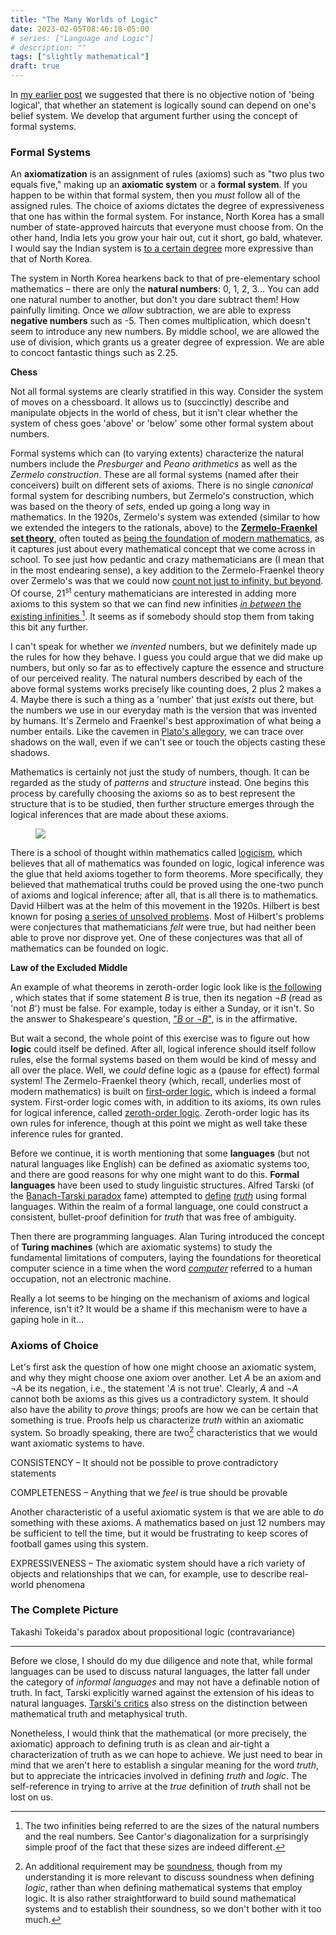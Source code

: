 ```yaml
---
title: "The Many Worlds of Logic"
date: 2023-02-05T08:46:18-05:00
# series: ["Language and Logic"]
# description: ""
tags: ["slightly mathematical"]
draft: true
---
```

In [my earlier post](/posts/language_and_logic1) we suggested that there is no objective notion of 'being logical', that whether an statement is logically sound can depend on one's belief system.
We develop that argument further using the concept of formal systems. 
<!-- Towards the end, we will see why it may be inevitable that natural languages are logically inconsistent. -->

### Formal Systems

An **axiomatization** is an assignment of rules (axioms) such as "<span>two plus two equals five</span>," making up an **axiomatic system** or a **formal system**. If you happen to be within that formal system, then you *must* follow all of the assigned rules.
The choice of axioms dictates the degree of expressiveness that one has within the formal system. For instance, North Korea has a small number of state-approved haircuts that everyone must choose from. On the other hand, India lets you grow your hair out, cut it short, go bald, whatever. I would say the Indian system is [to a certain degree](https://en.wikipedia.org/wiki/Unlawful_Activities_(Prevention)_Act#Notable_arrests_made_under_the_Act) <span class=accented>more expressive</span> than that of North Korea. 

The system in North Korea hearkens back to that of pre-elementary school mathematics &#8211; there are only the **natural numbers**: $0$, $1$, $2$, $3\dots$ You can add one natural number to another, but don't you dare subtract them! How painfully limiting. Once we *allow* subtraction, we are able to express **negative numbers** such as -$5$. Then comes multiplication, which doesn't seem to introduce any new numbers. 
By middle school, we are allowed the use of division, which grants us a greater degree of expression. We are able to concoct fantastic things such as $2.25$. 

<aside> 
<b>Chess</b>

Not all formal systems are clearly stratified in this way. Consider the system of moves on a chessboard. It allows us to (succinctly) describe and manipulate objects in the world of chess, but it isn't clear whether the system of chess goes 'above' or 'below' some other formal system about numbers.
</aside>

Formal systems which can (to varying extents) characterize the natural numbers include the *Presburger* and *Peano arithmetics* as well as the *Zermelo construction*. These are all formal systems (named after their conceivers) built on different sets of axioms. There is no single *canonical* formal system for describing numbers, but Zermelo's construction, which was based on the theory of *sets*, ended up going a long way in mathematics. In the $1920$s, Zermelo's system was extended (similar to how we extended the integers to the rationals, above) to the **[Zermelo-Fraenkel set theory](https://en.wikipedia.org/wiki/Zermelo–Fraenkel_set_theory)**, often touted as [being the foundation of modern mathematics](https://lawrencecpaulson.github.io/2022/01/26/Set_theory.html), as it captures just about every mathematical concept that we come across in school. To see just how pedantic and crazy mathematicians are (I mean that in the most endearing sense), a key addition to the Zermelo-Fraenkel theory over Zermelo's was that we could now [count not just to infinity, but beyond](https://www.youtube.com/watch?v=SrU9YDoXE88). Of course, 21<sup>st</sup> century mathematicians are interested in adding more axioms to this system so that we can find new infinities
<a href="https://www.quantamagazine.org/how-many-numbers-exist-infinity-proof-moves-math-closer-to-an-answer-20210715" class=accented>
<em>in between</em> the existing infinities
</a>[^inf].
It seems as if somebody should stop them from taking this bit any further.

[^inf]: The two infinities being referred to are the sizes of the natural numbers and the real numbers. See Cantor's diagonalization for a surprisingly simple proof of the fact that these sizes are indeed different.

I can't speak for whether we *invented* numbers, but we definitely made up the rules for how they behave.
I guess you could argue that we did make up numbers, but only so far as to <span class=accented>effectively capture the essence and structure of our perceived reality</span>. The natural numbers described by each of the above formal systems works precisely like counting does, $2$ plus $2$ makes a $4$.
Maybe there is such a thing as a 'number' that just *exists* out there, but the numbers we use in our everyday math is the version that was invented by humans. It's Zermelo and Fraenkel's best approximation of what being a number entails. 
Like the cavemen in 
<a href="https://en.wikipedia.org/wiki/Allegory_of_the_cave" class=accented>Plato's allegory</a>,
 we can trace over shadows on the wall, even if we can't see or touch the objects casting these shadows.


Mathematics is certainly not just the study of numbers, though. It can be regarded as the study of *patterns* and *structure* instead.
One begins this process by carefully choosing the axioms so as to best represent the structure that is to be studied, then further structure emerges through the logical inferences that are made about these axioms.

<div>
<figure class=invertible>
<img src=/post-images/axioms_structure.png>
</figure>
</div>

There is a school of thought within mathematics called [logicism](https://en.wikipedia.org/wiki/Logicism), which believes that all of mathematics was founded on logic, <span class=accented>logical inference was the glue that held axioms together to form theorems</span>. More specifically, they believed that mathematical truths could be proved using the one-two punch of axioms and logical inference; after all, that is all there is to mathematics. David Hilbert was at the helm of this movement in the $1920$s. Hilbert is best known for posing [a series of unsolved problems](https://en.wikipedia.org/wiki/Hilbert%27s_problems). Most of Hilbert's problems were conjectures that mathematicians *felt* were true, but had neither been able to prove nor disprove yet. One of these conjectures was that all of mathematics can be founded on logic.


<aside class=aside-right>
<b>Law of the Excluded Middle</b>

An example of what theorems in zeroth-order logic look like is
<a href="https://en.wikipedia.org/wiki/Law_of_excluded_middle" class=gray>the following</a>
, which states
that if some statement $B$ is true, then its negation $\neg B$ (read as 'not $B$') must be false. For example, today is either a Sunday, or it isn't.
So the answer to Shakespeare's question, 
<a href="https://en.wikipedia.org/wiki/To_be,_or_not_to_be" class=gray>"$B$ or $\neg B$"</a>, is in the affirmative.
</aside>

But wait a second, the whole point of this exercise was to figure out how **logic** could itself be defined. After all, logical inference should itself follow rules, else the formal systems based on them would be kind of messy and all over the place.
Well, we *could* define logic as a (pause for effect) formal system! <!-- Some of the most fundamental forms of logical inference can be axiomatized into *zeroth-order logic*. Zeroth-order logic lets us deduce things such as: if $4$ is even, and all even numbers are divisible by $2$, then $4$ is divisible by $2$. Adding more expressive power to this logic gives us *first-order logic*, in which you can say: "These exists a number divisible by $2$." The use of "*there exists*" is not allowed in zeroth-order logic.  -->
The Zermelo-Fraenkel theory (which, recall, underlies most of modern mathematics) is built on [first-order logic](https://en.wikipedia.org/wiki/First-order_logic), which is indeed a formal system. First-order logic comes with, in addition to its axioms, its own rules for logical inference, called [zeroth-order logic](https://en.wikipedia.org/wiki/Propositional_calculus). Zeroth-order logic has its own rules for inference, though at this point we might as well take these inference rules for granted.

Before we continue, it is worth mentioning that some **languages** (but not natural languages like English) can be defined as axiomatic systems too, and there are good reasons for why one might want to do this. **Formal languages** have been used to study  linguistic structures. Alfred Tarski (of the [Banach-Tarski paradox](https://en.wikipedia.org/wiki/Banach–Tarski_paradox) fame) attempted to [define](https://en.wikipedia.org/wiki/Semantic_theory_of_truth) *[truth](https://en.wikipedia.org/wiki/Semantic_theory_of_truth)* using formal languages.
Within the realm of a formal language, one could construct a consistent, bullet-proof definition for *truth* that was free of ambiguity.


Then there are programming languages. Alan Turing introduced the concept of **Turing machines** (which are axiomatic systems) to study the fundamental limitations of computers, laying the foundations for theoretical computer science in a time when the word *[computer](https://en.wikipedia.org/wiki/Computer_(occupation))* referred to a human occupation, not an electronic machine.

<!-- Mathematics is a formal system (built on a formal system (built on a formal system (built on some fundamental rules of inference))). -->

Really a lot seems to be hinging on the mechanism of axioms and logical inference, isn't it? It would be a shame if this mechanism were to have a gaping hole in it...

<!-- (though some prefer to think in terms of *category theory*, the so called [mathematics of mathematics](https://eugeniacheng.com/wp-content/uploads/2017/02/cheng-architecture.pdf)[^1]) -->

<!-- [^1]: Euginia Cheng's book [The Joy of Abstraction](https://www.amazon.com/Joy-Abstraction-Exploration-Category-Theory/dp/1108477224) is in part what motivated me to start a math blog! It is a surprisingly accessible introduction to concepts that are usually only taught to graduate students in math. She compiled part of the book using notes from the category theory class that she teaches at the Art Institute of Chicago. -->

### Axioms of Choice

Let's first ask the question of how one might choose an axiomatic system, and why they might choose one axiom over another. 
Let $A$ be an axiom and $\neg A$ be its negation, i.e., the statement '$A$ is not true'. Clearly, $A$ and $\neg A$ cannot both be axioms as this gives us a contradictory system. It should also have the ability to *prove* things; proofs are how we can be certain that something is true. Proofs help us characterize *truth* within an axiomatic system. So broadly speaking, there are two[^3] characteristics that we would want axiomatic systems to have.

[^3]: An additional requirement may be [soundness](https://en.wikipedia.org/wiki/Soundness#Logical_systems), though from my understanding it is more relevant to discuss soundness when defining *logic*, rather than when defining mathematical systems that employ logic. It is also rather straightforward to build sound mathematical systems and to establish their soundness, so we don't bother with it too much.

<p class="equation-like print">
<span class=accented>CONSISTENCY &#8211; </span>  It should not be possible to prove contradictory statements<br>
</p>
<p class="equation-like print">
<span class=accented>COMPLETENESS &#8211; </span> Anything that we <i>feel</i> is true should be provable<br>
</p>

Another characteristic of a useful axiomatic system is that we are able to *do* something with these axioms. A mathematics based on just $12$ numbers may be sufficient to tell the time, but it would be frustrating to keep scores of football games using this system.

<p class="equation-like print">
<span class=accented>EXPRESSIVENESS &#8211; </span> The axiomatic system should have a rich variety of objects and relationships that we can, for example, use to describe real-world phenomena<cr>
</p>


### The Complete Picture

<!-- <aside>

<b> Decidability </b>

Formal logic is said to be <a href="https://en.m.wikipedia.org/wiki/Decidability_(logic)#Decidability_of_a_logical_system">decidable</a>, i.e., we can decide whether a given statement is 
<span class="code">True</span> or <span class="code">False</span>
, which is a property not even all of mathematics possesses; mathematical systems can have statements that are neither 
<span class="code">True</span> nor <span class="code">False</span> 
&#8211; undecidable statements. This is the content of the infamous <a href="https://en.m.wikipedia.org/wiki/Gödel's_incompleteness_theorems">incompleteness theorems</a> of Kurt Gödel.

</aside> -->



<!-- We use axioms to *prove* theorems. Theorems can prove more theorems, and so it goes. -->

<!-- Propositional logic is easier to deal with. It's more basic, more limited, seems more fundamental in some sense. The following is an example of a proposition we can evaluate using a set of rules:
$$
\begin{align}
\textrm{If }A\Rightarrow B\textrm{ and }B\Rightarrow C
\textrm{, then }A\Rightarrow C
\end{align}
$$
where '$A \Rightarrow B$' is to be interpreted as '$A$ being true always means that $B$ is also true'.  -->

<!-- Mathematicians love giving a simple example at this point, usually [something about the weather](https://en.wikipedia.org/wiki/Propositional_calculus); I'll choose to give one where it's easier to go from statement $A$ to $C$ through $B$ than directly:
$$
\begin{align*}
A&:\textrm{ It's snowing}\cr
B&:\textrm{ I drive to campus}\cr
C&:\textrm{ I get to campus faster than usual}
\end{align*}
$$
The premise here is that I usually walk to campus. With that information, if I tell you $A\Rightarrow B$ 
(<span>if it's snowing, I drive to campus</span>) 
and $B\Rightarrow C$ (if I drive to campus, I get there faster), it is indeed true that $A\Rightarrow C$ (if it is snowing, I get to campus faster!?).  -->

<!-- ($1$) has a surprisingly useful visual interpretation as well. -->

<!-- to add: 
does language follow logic? statistically maybe, entropy (3b1b), tai-danae's paper, monte carlo, 
... but then anything with even the slightest amount of regularity is mathematical.
incompleteness theorems as languages.. -->

<!-- however, languages are informal, allow statements like this sentence is false. -->
<!-- Aside: would a language that is expressive enough to encapsulate mathematical logic be incomplete?
language allows us to transcend mathematical systems. -->
Takashi Tokeida's paradox about propositional logic (contravariance)


<hr>

Before we close, I should do my due diligence and note that, while formal languages can be used to discuss natural languages, the latter fall under the category of *informal languages* and may not have a definable notion of truth. In fact, Tarski explicitly warned against the extension of his ideas to natural languages. [Tarski\'s critics](https://pca.st/oq41guck) also stress on the distinction between mathematical truth and metaphysical truth.

Nonetheless, I would think that the mathematical (or more precisely, the axiomatic) approach to defining truth is as clean and air-tight a characterization of truth as we can hope to achieve. We just need to bear in mind that we aren't here to establish a singular meaning for the word *truth*, but to appreciate the intricacies involved in defining *truth* and *logic*. The self-reference in trying to arrive at the *true* definition of *truth* shall not be lost on us.